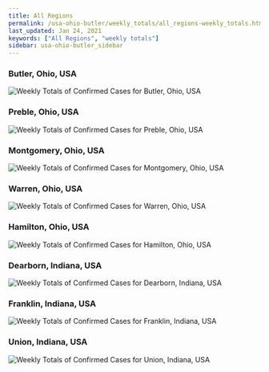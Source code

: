 ```yaml
---
title: All Regions
permalink: /usa-ohio-butler/weekly_totals/all_regions-weekly_totals.html
last_updated: Jan 24, 2021
keywords: ["All Regions", "weekly totals"]
sidebar: usa-ohio-butler_sidebar
---
```


<h3>Butler, Ohio, USA</h3>

![Weekly Totals of Confirmed Cases for Butler, Ohio, USA](/covid_tracker/images/graphs/usa-ohio-butler-weekly_totals_graph.png)

<h3>Preble, Ohio, USA</h3>

![Weekly Totals of Confirmed Cases for Preble, Ohio, USA](/covid_tracker/images/graphs/usa-ohio-preble-weekly_totals_graph.png)

<h3>Montgomery, Ohio, USA</h3>

![Weekly Totals of Confirmed Cases for Montgomery, Ohio, USA](/covid_tracker/images/graphs/usa-ohio-montgomery-weekly_totals_graph.png)

<h3>Warren, Ohio, USA</h3>

![Weekly Totals of Confirmed Cases for Warren, Ohio, USA](/covid_tracker/images/graphs/usa-ohio-warren-weekly_totals_graph.png)

<h3>Hamilton, Ohio, USA</h3>

![Weekly Totals of Confirmed Cases for Hamilton, Ohio, USA](/covid_tracker/images/graphs/usa-ohio-hamilton-weekly_totals_graph.png)

<h3>Dearborn, Indiana, USA</h3>

![Weekly Totals of Confirmed Cases for Dearborn, Indiana, USA](/covid_tracker/images/graphs/usa-indiana-dearborn-weekly_totals_graph.png)

<h3>Franklin, Indiana, USA</h3>

![Weekly Totals of Confirmed Cases for Franklin, Indiana, USA](/covid_tracker/images/graphs/usa-indiana-franklin-weekly_totals_graph.png)

<h3>Union, Indiana, USA</h3>

![Weekly Totals of Confirmed Cases for Union, Indiana, USA](/covid_tracker/images/graphs/usa-indiana-union-weekly_totals_graph.png)
